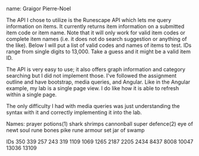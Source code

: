 name: Graigor Pierre-Noel



The API I chose to utilize is the Runescape API which lets me query information on items.
It currently returns item information on a submitted item code or item name. Note that it will only work
for valid item codes or complete item names (i.e. it does not do search suggestion or anything of the like). Below I will put
a list of valid codes and names of items to test. IDs range from single digits to 13,000. Take a guess and it might be a valid item ID.

The API is very easy to use; it also offers graph information and category searching but I did not implement those.
I've followed the assignment outline and have bootstrap, media queries, and Angular. Like in the 
Angular example, my lab is a single page view. I do like how it is able to refresh within a single page.

The only difficulty I had with media queries was just understanding the syntax with it and correctly implementing it into
the lab. 



Names:
    prayer potions(1)
    shark
    shrimps
    cannonball
    super defence(2)
    eye of newt
    soul rune
    bones
    pike
    rune armour set
    jar of swamp

IDs
    350
    339
    257
    243
    319
    1109
    1069
    1265
    2187
    2205
    2434
    8437
    8008
    10047
    13036
    13109